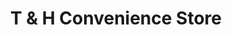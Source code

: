 ---
title: "T & H Convenience Store"
url: /birmingham/t-und-h-convenience-store/
shop: Lebensmittel
---